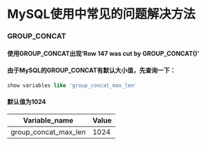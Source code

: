 # MySQL使用中常见的问题解决方法

### GROUP_CONCAT
#### 使用GROUP_CONCAT出现‘Row 147 was cut by GROUP_CONCAT()’
#### 由于MySQL的GROUP_CONCAT有默认大小值，先查询一下：
```sql
show variables like 'group_concat_max_len'
```
#### 默认值为1024

Variable_name | Value
|---|---|
group_concat_max_len | 1024


